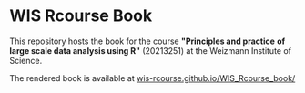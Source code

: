 # WIS Rcourse Book

This repository hosts the book for the course **"Principles and practice**
**of large scale data analysis using R"** (20213251) at the Weizmann Institute
of Science.

The rendered book is available at
[wis-rcourse.github.io/WIS_Rcourse_book/](https://wis-rcourse.github.io/WIS_Rcourse_book/)